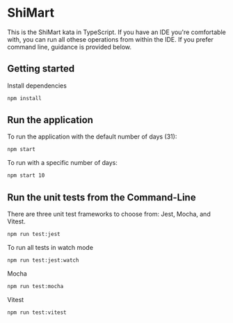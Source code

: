# ShiMart

This is the ShiMart kata in TypeScript. If you have an IDE you're comfortable with, you can run all othese operations from within the IDE. If you prefer command line, guidance is provided below.

## Getting started

Install dependencies

```sh
npm install
```

## Run the application

To run the application with the default number of days (31):

```sh
npm start
```

To run with a specific number of days:

```sh
npm start 10
```

## Run the unit tests from the Command-Line

There are three unit test frameworks to choose from: Jest, Mocha, and Vitest.

```sh
npm run test:jest
```

To run all tests in watch mode

```sh
npm run test:jest:watch
```

Mocha

```sh
npm run test:mocha
```

Vitest

```sh
npm run test:vitest
```
